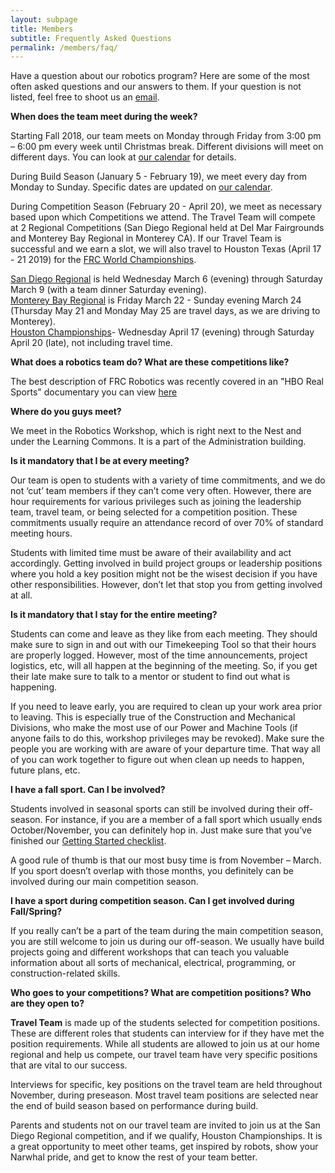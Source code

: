 ```yaml
---
layout: subpage
title: Members
subtitle: Frequently Asked Questions
permalink: /members/faq/
---
```


Have a question about our robotics program? Here are some of the most often asked questions and our answers to them. If your question is not listed, feel free to shoot us an [email](/contact/).

**When does the team meet during the week?**

Starting Fall 2018, our team meets on Monday through Friday from 3:00 pm – 6:00 pm every week until Christmas break. Different divisions will meet on different days.  You can look at [our calendar](/members/calendar/) for details.

During Build Season (January 5 - February 19), we meet every day from Monday to Sunday. Specific dates are updated on [our calendar](/members/calendar/).

During Competition Season (February 20 - April 20), we meet as necessary based upon which Competitions we attend.  The Travel Team will compete at 2 Regional Competitions (San Diego Regional held at Del Mar Fairgrounds and Monterey Bay Regional in Monterey CA).  If our Travel Team is successful and we earn a slot, we will also travel to Houston Texas (April 17 - 21 2019) for the [FRC World Championships](https://www.firstchampionship.org/welcome).  

[San Diego Regional](http://casd.cafirst.org/) is held Wednesday March 6 (evening) through Saturday March 9 (with a team dinner Saturday evening).  
[Monterey Bay Regional](https://frc-events.firstinspires.org/2019/CAMB) is Friday March 22 - Sunday evening March 24 (Thursday May 21 and Monday May 25 are travel days, as we are driving to Monterey).  
[Houston Championships](https://www.firstchampionship.org/houston-home)- Wednesday April 17 (evening) through Saturday April 20 (late), not including travel time.

**What does a robotics team do? What are these competitions like?**

The best description of FRC Robotics was recently covered in an "HBO Real Sports" documentary you can view [here](https://www.youtube.com/watch?v=18OCZz8yKtU)

**Where do you guys meet?**

We meet in the Robotics Workshop, which is right next to the Nest and under the Learning Commons. It is a part of the Administration building.

**Is it mandatory that I be at every meeting?**

Our team is open to students with a variety of time commitments, and we do not ‘cut’ team members if they can’t come very often. However, there are hour requirements for various privileges such as joining the leadership team, travel team, or being selected for a competition position. These commitments usually require an attendance record of over 70% of standard meeting hours.

Students with limited time must be aware of their availability and act accordingly. Getting involved in build project groups or leadership positions where you hold a key position might not be the wisest decision if you have other responsibilities. However, don’t let that stop you from getting involved at all.

**Is it mandatory that I stay for the entire meeting?**

Students can come and leave as they like from each meeting. They should make sure to sign in and out with our Timekeeping Tool so that their hours are properly logged. However, most of the time announcements, project logistics, etc, will all happen at the beginning of the meeting. So, if you get their late make sure to talk to a mentor or student to find out what is happening.

If you need to leave early, you are required to clean up your work area prior to leaving.  This is especially true of the Construction and Mechanical Divisions, who make the most use of our Power and Machine Tools (if anyone fails to do this, workshop privileges may be revoked).  Make sure the people you are working with are aware of your departure time. That way all of you can work together to figure out when clean up needs to happen, future plans, etc.

**I have a fall sport. Can I be involved?**

Students involved in seasonal sports can still be involved during their off-season. For instance, if you are a member of a fall sport which usually ends October/November, you can definitely hop in. Just make sure that you’ve finished our [Getting Started checklist](/members/).

A good rule of thumb is that our most busy time is from November – March. If you sport doesn’t overlap with those months, you definitely can be involved during our main competition season.

**I have a sport during competition season. Can I get involved during Fall/Spring?**

If you really can’t be a part of the team during the main competition season, you are still welcome to join us during our off-season. We usually have build projects going and different workshops that can teach you valuable information about all sorts of mechanical, electrical, programming, or construction-related skills.

**Who goes to your competitions? What are competition positions? Who are they open to?**

**Travel Team** is made up of the students selected for competition positions. These are different roles that students can interview for if they have met the position requirements. While all students are allowed to join us at our home regional and help us compete, our travel team have very specific positions that are vital to our success.

Interviews for specific, key positions on the travel team are held throughout November, during preseason.  Most travel team positions are selected near the end of build season based on performance during build.

Parents and students not on our travel team are invited to join us at the San  Diego Regional competition, and if we qualify, Houston Championships. It is a great opportunity to meet other teams, get inspired by robots, show your Narwhal pride, and get to know the rest of your team better.
